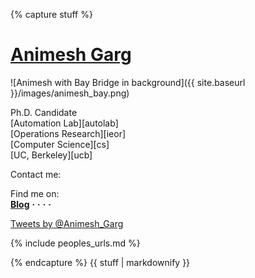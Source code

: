 {% capture stuff %}


# <a href="{{ site.baseurl }}/" id="home">Animesh Garg</a>

![Animesh with Bay Bridge in background]({{ site.baseurl }}/images/animesh_bay.png)  

Ph.D. Candidate  
[Automation Lab][autolab]  
[Operations Research][ieor]   
[Computer Science][cs]  
[UC, Berkeley][ucb]  

Contact me: [<i class="fa fa-envelope fa-lg"></i>](mailto:animesh.garg@berkeley.edu)  

Find me on:  
[**Blog**](http://animesh-garg.blogspot.com/)   **&#xb7;** 
[<i class="fa fa-git fa-lg"></i>](https://github.com/animesh-garg)   **&#xb7;** 
[<i class="fa fa-twitter fa-lg"></i>](https://twitter.com/Animesh_Garg)  **&#xb7;**
[<i class="fa fa-linkedin fa-lg"></i>](http://www.linkedin.com/in/animeshgarg)  **&#xb7;**
[<i class="fa fa-facebook-square fa-lg"></i>](https://www.facebook.com/garganimesh)    


<a class="twitter-timeline" data-dnt="true" href="https://twitter.com/Animesh_Garg" data-widget-id="536483931428618240">Tweets by @Animesh_Garg</a>
<script>!function(d,s,id){var js,fjs=d.getElementsByTagName(s)[0],p=/^http:/.test(d.location)?'http':'https';if(!d.getElementById(id)){js=d.createElement(s);js.id=id;js.src=p+"://platform.twitter.com/widgets.js";fjs.parentNode.insertBefore(js,fjs);}}(document,"script","twitter-wjs");</script>

{% include peoples_urls.md %}

{% endcapture %}
{{ stuff | markdownify }}
